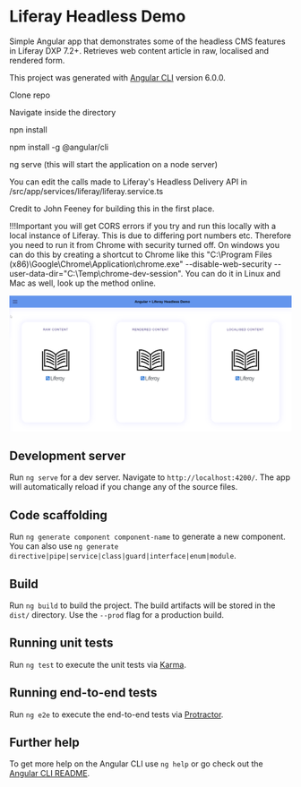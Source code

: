 # Liferay Headless Demo

Simple Angular app that demonstrates some of the headless CMS features in Liferay DXP 7.2+. Retrieves web content article in raw, localised and rendered form.

This project was generated with [Angular CLI](https://github.com/angular/angular-cli) version 6.0.0.

Clone repo

Navigate inside the directory

npn install

npm install -g @angular/cli

ng serve (this will start the application on a node server)

You can edit the calls made to Liferay's Headless Delivery API in /src/app/services/liferay/liferay.service.ts

Credit to John Feeney for building this in the first place.

!!!Important you will get CORS errors if you try and run this locally with a local instance of Liferay. This is due to differing port numbers etc. 
Therefore you need to run it from Chrome with security turned off. On windows you can do this by creating a shortcut to Chrome like this 
"C:\Program Files (x86)\Google\Chrome\Application\chrome.exe" --disable-web-security --user-data-dir="C:\Temp\chrome-dev-session". You can 
do it in Linux and Mac as well, look up the method online.

![Alt text](img/Liferay-Headless-Demo.png?raw=true "Liferay Headless Demo")


## Development server

Run `ng serve` for a dev server. Navigate to `http://localhost:4200/`. The app will automatically reload if you change any of the source files.

## Code scaffolding

Run `ng generate component component-name` to generate a new component. You can also use `ng generate directive|pipe|service|class|guard|interface|enum|module`.

## Build

Run `ng build` to build the project. The build artifacts will be stored in the `dist/` directory. Use the `--prod` flag for a production build.

## Running unit tests

Run `ng test` to execute the unit tests via [Karma](https://karma-runner.github.io).

## Running end-to-end tests

Run `ng e2e` to execute the end-to-end tests via [Protractor](http://www.protractortest.org/).

## Further help

To get more help on the Angular CLI use `ng help` or go check out the [Angular CLI README](https://github.com/angular/angular-cli/blob/master/README.md).

